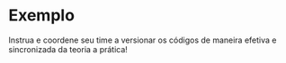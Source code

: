 # Exemplo

Instrua e coordene seu time a versionar os códigos de maneira efetiva e sincronizada da teoria a prática!
